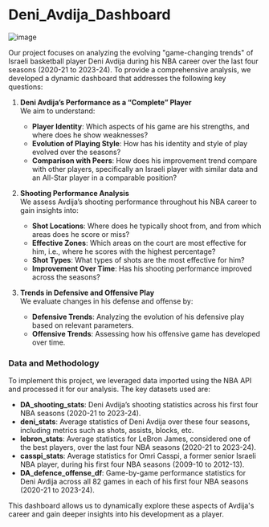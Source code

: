 # Deni_Avdija_Dashboard
![image](https://github.com/user-attachments/assets/7cb09874-8e08-4577-b2cd-80e67101836c)


Our project focuses on analyzing the evolving "game-changing trends" of Israeli basketball player Deni Avdija during his NBA career over the last four seasons (2020-21 to 2023-24). To provide a comprehensive analysis, we developed a dynamic dashboard that addresses the following key questions:

1. **Deni Avdija’s Performance as a “Complete” Player**  
   We aim to understand:
   - **Player Identity**: Which aspects of his game are his strengths, and where does he show weaknesses?
   - **Evolution of Playing Style**: How has his identity and style of play evolved over the seasons?
   - **Comparison with Peers**: How does his improvement trend compare with other players, specifically an Israeli player with similar data and an All-Star player in a comparable position?

2. **Shooting Performance Analysis**  
   We assess Avdija’s shooting performance throughout his NBA career to gain insights into:
   - **Shot Locations**: Where does he typically shoot from, and from which areas does he score or miss?
   - **Effective Zones**: Which areas on the court are most effective for him, i.e., where he scores with the highest percentage?
   - **Shot Types**: What types of shots are the most effective for him?
   - **Improvement Over Time**: Has his shooting performance improved across the seasons?

3. **Trends in Defensive and Offensive Play**  
   We evaluate changes in his defense and offense by:
   - **Defensive Trends**: Analyzing the evolution of his defensive play based on relevant parameters.
   - **Offensive Trends**: Assessing how his offensive game has developed over time.

### Data and Methodology  
To implement this project, we leveraged data imported using the NBA API and processed it for our analysis. The key datasets used are:
- **DA_shooting_stats**: Deni Avdija’s shooting statistics across his first four NBA seasons (2020-21 to 2023-24).
- **deni_stats**: Average statistics of Deni Avdija over these four seasons, including metrics such as shots, assists, blocks, etc.
- **lebron_stats**: Average statistics for LeBron James, considered one of the best players, over the last four NBA seasons (2020-21 to 2023-24).
- **casspi_stats**: Average statistics for Omri Casspi, a former senior Israeli NBA player, during his first four NBA seasons (2009-10 to 2012-13).
- **DA_defence_offense_df**: Game-by-game performance statistics for Deni Avdija across all 82 games in each of his first four NBA seasons (2020-21 to 2023-24).

This dashboard allows us to dynamically explore these aspects of Avdija's career and gain deeper insights into his development as a player.

